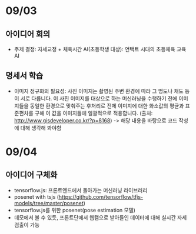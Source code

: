 # 09/03
## 아이디어 회의
- 주제 결정: 자세교정 + 체육시간 AI(초등학생 대상): 언택트 시대의 초등체육 교육 AI

## 명세서 학습
- 이미지 정규화의 필요성: 사진 이미지는 촬영된 주변 환경에 따라 그 명도나 채도 등이 서로 다릅니다. 이 사진 이미지를 대상으로 하는 머신러닝을 수행하기 전에 이미지들을 동일한 환경으로 맞춰주는 후처리로 전체 이미지에 대한 화소값의 평균과 표준편차를 구해 이 값을 이미지들에 일괄적으로 적용합니다. (출처: http://www.gisdeveloper.co.kr/?p=8168) -> 해당 내용을 바탕으로 코드 작성에 대해 생각해 봐야함

# 09/04
## 아이디어 구체화
- tensorflow.js: 프론트엔드에서 돌아가는 머신러닝 라이브러리
- posenet with tsjs (https://github.com/tensorflow/tfjs-models/tree/master/posenet)
- tensorflow.js를 위한 posenet(pose estimation 모델)
- 데모에서 볼 수 있듯, 프론트단에서 웹캠으로 받아들인 데이터에 대해 실시간 자세 검출이 가능
